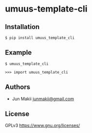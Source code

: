 
umuus-template-cli
==================

Installation
------------

    $ pip install umuus_template_cli

Example
-------

    $ umuus_template_cli

    >>> import umuus_template_cli

Authors
-------

- Jun Makii <junmakii@gmail.com>

License
-------

GPLv3 <https://www.gnu.org/licenses/>